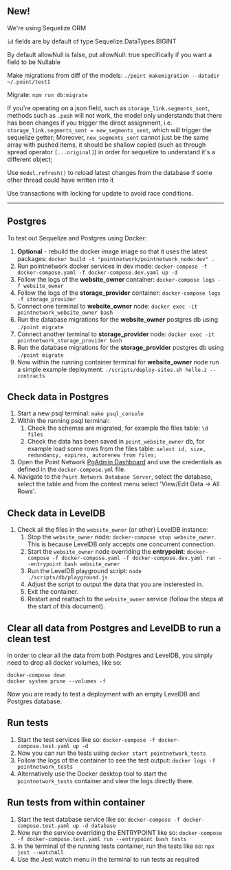 ## New!

We're using Sequelize ORM

`id` fields are by default of type Sequelize.DataTypes.BIGINT

By default allowNull is false, put allowNull: true specifically if you want a field to be Nullable

Make migrations from diff of the models: `./point makemigration --datadir ~/.point/test1`

Migrate: `npm run db:migrate`

If you're operating on a json field, such as `storage_link.segments_sent`, methods such as `.push` will not work, the model only understands that there has been changes if you trigger the direct assignment, i.e. `storage_link.segments_sent = new_segments_sent`, which will trigger the sequelize getter; Moreover, `new_segments_sent` cannot just be the same array with pushed items, it should be shallow copied (such as through spread operator `[...original]`) in order for sequelize to understand it's a different object;

Use `model.refresh()` to reload latest changes from the database if some other thread could have written into it

Use transactions with locking for update to avoid race conditions.

-----------

## Postgres

To test out Sequelize and Postgres using Docker:

1. **Optional** - rebuild the docker image image so that it uses the latest packages: `docker build -t "pointnetwork/pointnetwork_node:dev" .`
1. Run pointnetwork docker services in dev mode: `docker-compose -f docker-compose.yaml -f docker-compose.dev.yaml up -d`
1. Follow the logs of the **website_owner** container: `docker-compose logs -f website_owner`
1. Follow the logs of the **storage_provider** container: `docker-compose logs -f storage_provider`
1. Connect one terminal to **website_owner** node: `docker exec -it pointnetwork_website_owner bash`
1. Run the database migrations for the **website_owner** postgres db using `./point migrate`
1. Connect another terminal to **storage_provider** node: `docker exec -it pointnetwork_storage_provider bash`
1. Run the database migrations for the **storage_provider** postgres db using `./point migrate`
1. Now within the running container terminal for **website_owner** node run a simple example deployment: `./scripts/deploy-sites.sh hello.z --contracts`

## Check data in Postgres

1. Start a new psql terminal: `make psql_console`
1. Within the running psql terminal:
    1. Check the schemas are migrated, for example the files table: `\d files`
    1. Check the data has been saved in `point_website_owner` db, for example load some rows from the files table: `select id, size, redundancy, expires, autorenew from files;`
1. Open the Point Network [PgAdmin Dashboard](http://localhost:5050) and use the credentials as defined in the `docker-compose.yml` file.
1. Navigate to the `Point Network Database Server`, select the database, select the table and from the context menu select 'View/Edit Data -> All Rows'.

## Check data in LevelDB

1. Check all the files in the `website_owner` (or other) LevelDB instance:
    1. Stop the `website_owner` node: `docker-compose stop website_owner`. This is because LevelDB only accepts one concurrent connection.
    1. Start the `website_owner` node overriding the **entrypoint**: `docker-compose -f docker-compose.yaml -f docker-compose.dev.yaml run --entrypoint bash website_owner`
    1. Run the LevelDB playground script: `node ./scripts/db/playground.js`
    1. Adjust the script to output the data that you are insterested in.
    1. Exit the container.
    1. Restart and reattach to the `website_owner` service (follow the steps at the start of this document).

## Clear all data from Postgres and LevelDB to run a clean test

In order to clear all the data from both Postgres and LevelDB, you simply need to drop all docker volumes, like so:

```
docker-compose down
docker system prune --volumes -f
```

Now you are ready to test a deployment with an empty LevelDB and Postgres database.

## Run tests

1. Start the test services like so: `docker-compose -f docker-compose.test.yaml up -d`
1. Now you can run the tests using `docker start pointnetwork_tests`
1. Follow the logs of the container to see the test output: `docker logs -f pointnetwork_tests`
1. Alternatively use the Docker desktop tool to start the `pointnetwork_tests` container and view the logs directly there.

## Run tests from within container

1. Start the test database service like so: `docker-compose -f docker-compose.test.yaml up -d database`
1. Now run the service overriding the ENTRYPOINT like so: `docker-compose -f docker-compose.test.yaml run --entrypoint bash tests`
1. In the terminal of the running tests container, run the tests like so: `npx jest --watchAll`
1. Use the Jest watch menu in the terminal to run tests as required